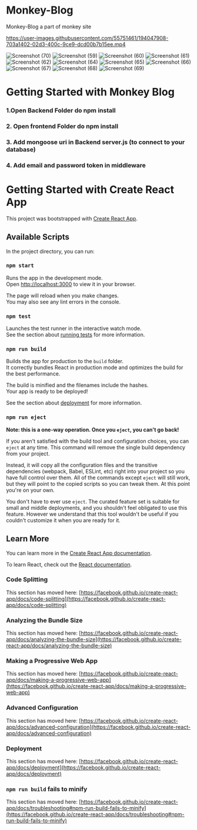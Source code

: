 # Monkey-Blog
Monkey-Blog  a part of monkey site



https://user-images.githubusercontent.com/55751461/194047908-703a1402-02d3-400c-9ce9-dcd00b7b15ee.mp4


![Screenshot (70)](https://user-images.githubusercontent.com/55751461/194048559-d3a27513-558b-40ef-a0c2-543a242726d0.png)
![Screenshot (59)](https://user-images.githubusercontent.com/55751461/194048572-463d31fa-3def-49ef-812d-93f62938c801.png)
![Screenshot (60)](https://user-images.githubusercontent.com/55751461/194048579-6f071eb6-519a-4f9b-9c46-5e249e4eb397.png)
![Screenshot (61)](https://user-images.githubusercontent.com/55751461/194048582-ea9998c4-cc50-4ec5-bbb9-c2349575f489.png)
![Screenshot (62)](https://user-images.githubusercontent.com/55751461/194048587-8140e00a-566c-4fe7-b9c5-398c193ed9e3.png)
![Screenshot (64)](https://user-images.githubusercontent.com/55751461/194048593-64274d9e-9fbc-4e6d-8f85-538aed6a7bf0.png)
![Screenshot (65)](https://user-images.githubusercontent.com/55751461/194048600-1ba7958d-8e87-4551-aeb7-60aa16672fc7.png)
![Screenshot (66)](https://user-images.githubusercontent.com/55751461/194048602-d5c4c016-b773-415f-8219-4db0e600e202.png)
![Screenshot (67)](https://user-images.githubusercontent.com/55751461/194048608-c36c1113-860b-4246-b007-9c1e0091b969.png)
![Screenshot (68)](https://user-images.githubusercontent.com/55751461/194048616-e87b4bba-54f5-46d2-9267-06650f129221.png)
![Screenshot (69)](https://user-images.githubusercontent.com/55751461/194048618-2a69b009-92e0-4e55-bf25-9ee1c5880dfa.png)


# Getting Started with Monkey Blog
### 1.Open Backend Folder do npm install
### 2. Open frontend Folder do npm install
### 3. Add mongoose uri in Backend server.js (to connect to your database)
### 4. Add email and password token in middleware

# Getting Started with Create React App

This project was bootstrapped with [Create React App](https://github.com/facebook/create-react-app).

## Available Scripts

In the project directory, you can run:

### `npm start`

Runs the app in the development mode.\
Open [http://localhost:3000](http://localhost:3000) to view it in your browser.

The page will reload when you make changes.\
You may also see any lint errors in the console.

### `npm test`

Launches the test runner in the interactive watch mode.\
See the section about [running tests](https://facebook.github.io/create-react-app/docs/running-tests) for more information.

### `npm run build`

Builds the app for production to the `build` folder.\
It correctly bundles React in production mode and optimizes the build for the best performance.

The build is minified and the filenames include the hashes.\
Your app is ready to be deployed!

See the section about [deployment](https://facebook.github.io/create-react-app/docs/deployment) for more information.

### `npm run eject`

**Note: this is a one-way operation. Once you `eject`, you can't go back!**

If you aren't satisfied with the build tool and configuration choices, you can `eject` at any time. This command will remove the single build dependency from your project.

Instead, it will copy all the configuration files and the transitive dependencies (webpack, Babel, ESLint, etc) right into your project so you have full control over them. All of the commands except `eject` will still work, but they will point to the copied scripts so you can tweak them. At this point you're on your own.

You don't have to ever use `eject`. The curated feature set is suitable for small and middle deployments, and you shouldn't feel obligated to use this feature. However we understand that this tool wouldn't be useful if you couldn't customize it when you are ready for it.

## Learn More

You can learn more in the [Create React App documentation](https://facebook.github.io/create-react-app/docs/getting-started).

To learn React, check out the [React documentation](https://reactjs.org/).

### Code Splitting

This section has moved here: [https://facebook.github.io/create-react-app/docs/code-splitting](https://facebook.github.io/create-react-app/docs/code-splitting)

### Analyzing the Bundle Size

This section has moved here: [https://facebook.github.io/create-react-app/docs/analyzing-the-bundle-size](https://facebook.github.io/create-react-app/docs/analyzing-the-bundle-size)

### Making a Progressive Web App

This section has moved here: [https://facebook.github.io/create-react-app/docs/making-a-progressive-web-app](https://facebook.github.io/create-react-app/docs/making-a-progressive-web-app)

### Advanced Configuration

This section has moved here: [https://facebook.github.io/create-react-app/docs/advanced-configuration](https://facebook.github.io/create-react-app/docs/advanced-configuration)

### Deployment

This section has moved here: [https://facebook.github.io/create-react-app/docs/deployment](https://facebook.github.io/create-react-app/docs/deployment)

### `npm run build` fails to minify

This section has moved here: [https://facebook.github.io/create-react-app/docs/troubleshooting#npm-run-build-fails-to-minify](https://facebook.github.io/create-react-app/docs/troubleshooting#npm-run-build-fails-to-minify)
